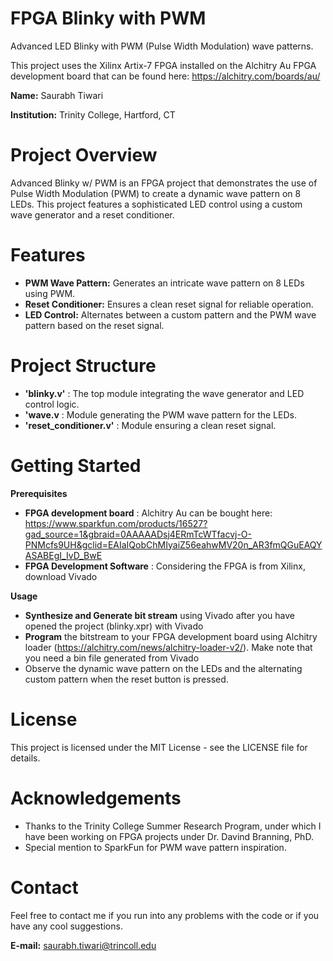 # FPGA Blinky with PWM
 Advanced LED Blinky with PWM (Pulse Width Modulation) wave patterns.

This project uses the Xilinx Artix-7 FPGA installed on the Alchitry Au FPGA development board that can be found here: https://alchitry.com/boards/au/

**Name:** Saurabh Tiwari

**Institution:** Trinity College, Hartford, CT

# Project Overview

Advanced Blinky w/ PWM is an FPGA project that demonstrates the use of Pulse Width Modulation (PWM) to create a dynamic wave pattern on 8 LEDs. This project features a sophisticated LED control using a custom wave generator and a reset conditioner.

# Features

- **PWM Wave Pattern:** Generates an intricate wave pattern on 8 LEDs using PWM.
- **Reset Conditioner:** Ensures a clean reset signal for reliable operation.
- **LED Control:** Alternates between a custom pattern and the PWM wave pattern based on the reset signal.

# Project Structure
- **'blinky.v'** : The top module integrating the wave generator and LED control logic.
- **'wave.v** : Module generating the PWM wave pattern for the LEDs.
- **'reset_conditioner.v'** : Module ensuring a clean reset signal.

# Getting Started
**Prerequisites**

- **FPGA development board** : Alchitry Au can be bought here: https://www.sparkfun.com/products/16527?gad_source=1&gbraid=0AAAAADsj4ERmTcWTfacvj-O-PNMcfs9UH&gclid=EAIaIQobChMIyaiZ56eahwMV20n_AR3fmQGuEAQYASABEgI_IvD_BwE
- **FPGA Development Software** : Considering the FPGA is from Xilinx, download Vivado

**Usage**
- **Synthesize and Generate bit stream** using Vivado after you have opened the project (blinky.xpr) with Vivado
- **Program** the bitstream to your FPGA development board using Alchitry loader (https://alchitry.com/news/alchitry-loader-v2/). Make note that you need a bin file generated from Vivado
- Observe the dynamic wave pattern on the LEDs and the alternating custom pattern when the reset button is pressed.

# License
This project is licensed under the MIT License - see the LICENSE file for details.

# Acknowledgements

- Thanks to the Trinity College Summer Research Program, under which I have been working on FPGA projects under Dr. Davind Branning, PhD.
- Special mention to SparkFun for PWM wave pattern inspiration.

# Contact
Feel free to contact me if you run into any problems with the code or if you have any cool suggestions.

**E-mail:** saurabh.tiwari@trincoll.edu
